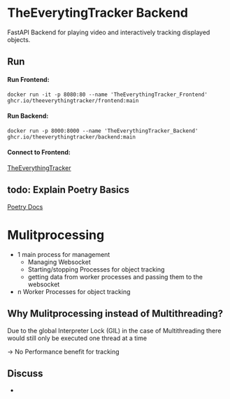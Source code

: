 # TheEverytingTracker Backend

FastAPI Backend for playing video and interactively tracking displayed objects.

## Run

#### Run Frontend:

```
docker run -it -p 8080:80 --name 'TheEverythingTracker_Frontend' ghcr.io/theeverythingtracker/frontend:main
```

#### Run Backend:

```
docker run -p 8000:8000 --name 'TheEverythingTracker_Backend' ghcr.io/theeverythingtracker/backend:main
```

#### Connect to Frontend:

[TheEverythingTracker](http://localhost:8080)

## todo: Explain Poetry Basics

[Poetry Docs](https://python-poetry.org/docs/cli/)

# Mulitprocessing

* 1 main process for management
    * Managing Websocket
    * Starting/stopping Processes for object tracking
    * getting data from worker processes and passing them to the websocket
* n Worker Processes for object tracking

## Why Mulitprocessing instead of Multithreading?

Due to the global Interpreter Lock (GIL) in the case of Multithreading there would still only be executed one thread at
a time

-> No Performance benefit for tracking

## Discuss

* 